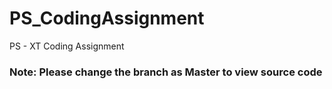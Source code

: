 # PS_CodingAssignment
PS - XT Coding Assignment

### Note: Please change the branch as Master to view source code

